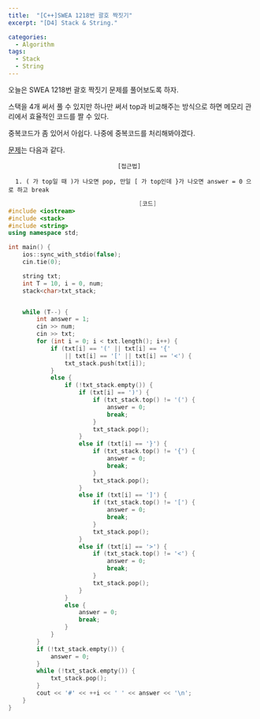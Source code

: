 ```yaml
---
title:  "[C++]SWEA 1218번 괄호 짝짓기"
excerpt: "[D4] Stack & String."

categories:
  - Algorithm
tags:
  - Stack
  - String
---
```

오늘은 SWEA 1218번 괄호 짝짓기 문제를 풀어보도록 하자.

스택을 4개 써서 풀 수 있지만 하나만 써서 top과 비교해주는 방식으로 하면 메모리 관리에서 효율적인 코드를 짤 수 있다.

중복코드가 좀 있어서 아쉽다. 나중에 중복코드를 처리해봐야겠다.

[문제](https://swexpertacademy.com/main/code/problem/problemSubmitHistory.do?contestProbId=AV14eWb6AAkCFAYD)는 다음과 같다.


                                   [접근법]

      1. ( 가 top일 때 )가 나오면 pop, 만일 [ 가 top인데 }가 나오면 answer = 0 으로 하고 break
   
      

```c++
                                     [코드]
#include <iostream>
#include <stack>
#include <string>
using namespace std;

int main() {
	ios::sync_with_stdio(false);
	cin.tie(0);

	string txt;
	int T = 10, i = 0, num;
	stack<char>txt_stack;


	while (T--) {
		int answer = 1;
		cin >> num;
		cin >> txt;
		for (int i = 0; i < txt.length(); i++) {
			if (txt[i] == '(' || txt[i] == '{' 
				|| txt[i] == '[' || txt[i] == '<') {
				txt_stack.push(txt[i]);
			}
			else {
				if (!txt_stack.empty()) {
					if (txt[i] == ')') {
						if (txt_stack.top() != '(') {
							answer = 0;
							break;
						}
						txt_stack.pop();
					}
					else if (txt[i] == '}') {
						if (txt_stack.top() != '{') {
							answer = 0;
							break;
						}
						txt_stack.pop();
					}
					else if (txt[i] == ']') {
						if (txt_stack.top() != '[') {
							answer = 0;
							break;
						}
						txt_stack.pop();
					}
					else if (txt[i] == '>') {
						if (txt_stack.top() != '<') {
							answer = 0;
							break;
						}
						txt_stack.pop();
					}
				}
				else {
					answer = 0;
					break;
				}
			}
		}
		if (!txt_stack.empty()) {
			answer = 0;
		}
		while (!txt_stack.empty()) {
			txt_stack.pop();
		}
		cout << '#' << ++i << ' ' << answer << '\n';
	}
}
```
